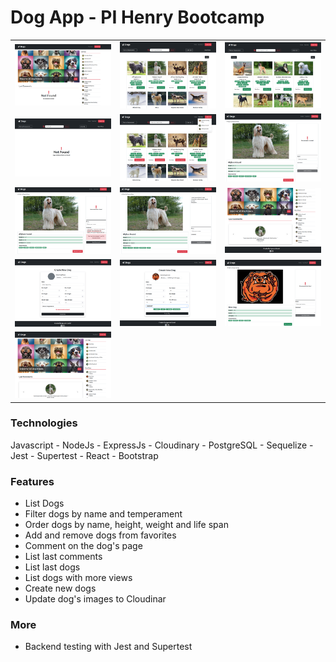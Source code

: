 # Dog App - PI Henry Bootcamp

<table>
<tr>
<td width="33%">
<img src="./images/image1.png" width="400" alt="Job App Image 1">
</td>
<td width="33%">
<img src="./images/image2.png" width="400" alt="Job App Image 2">
</td>
<td width="33%">
<img src="./images/image3.png" width="400" alt="Job App Image 2">
</td>
</tr>
<tr>
<td width="33%">
<img src="./images/image4.png" width="400" alt="Job App Image 1">
</td>
<td width="33%">
<img src="./images/image5.png" width="400" alt="Job App Image 2">
</td>
<td width="33%">
<img src="./images/image6.png" width="400" alt="Job App Image 2">
</td>
</tr>
<tr>
<td width="33%">
<img src="./images/image7.png" width="400" alt="Job App Image 1">
</td>
<td width="33%">
<img src="./images/image8.png" width="400" alt="Job App Image 2">
</td>
<td width="33%">
<img src="./images/image9.png" width="400" alt="Job App Image 2">
</td>
</tr>
<tr>
<td width="33%">
<img src="./images/image10.png" width="400" alt="Job App Image 1">
</td>
<td width="33%">
<img src="./images/image11.png" width="400" alt="Job App Image 2">
</td>
<td width="33%">
<img src="./images/image12.png" width="400" alt="Job App Image 2">
</td>
</tr>
<tr>
<td width="33%">
<img src="./images/image13.png" width="400" alt="Job App Image 1">
</td>
</tr>
</table>

### Technologies

Javascript - NodeJs - ExpressJs - Cloudinary - PostgreSQL - Sequelize - Jest - Supertest - React - Bootstrap

### Features

<ul>
<li>List Dogs</li>
<li>Filter dogs by name and temperament</li>
<li>Order dogs by name, height, weight and life span</li>
<li>Add and remove dogs from favorites</li>
<li>Comment on the dog's page</li>
<li>List last comments</li>
<li>List last dogs</li>
<li>List dogs with more views</li>
<li>Create new dogs</li>
<li>Update dog's images to Cloudinar</li>
</ul>

### More

<ul>
<li>Backend testing with Jest and Supertest</li>
</ul>
